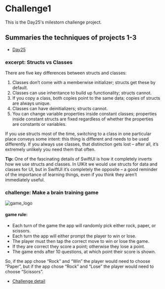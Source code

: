 # Challenge1
This is the Day25's milestorn challenge project.

## Summaries the techniques of projects 1-3

- [Day25](https://www.hackingwithswift.com/100/swiftui/25)

### excerpt: Structs vs Classes

There are five key differences between structs and classes:

1. Classes don’t come with a memberwise initializer; structs get these by default.
1. Classes can use inheritance to build up functionality; structs cannot.
1. If you copy a class, both copies point to the same data; copies of structs are always unique.
1. Classes can have deinitializers; structs cannot.
1. You can change variable properties inside constant classes; properties inside constant structs are fixed regardless of whether the properties are constants or variables.

If you use structs most of the time, switching to a class in one particular place conveys some intent: this thing is different and needs to be used differently. If you always use classes, that distinction gets lost – after all, it’s extremely unlikely you need them that often.

__Tip:__ One of the fascinating details of SwiftUI is how it completely inverts how we use structs and classes. In UIKit we would use structs for data and classes for UI, but in SwiftUI it’s completely the opposite – a good reminder of the importance of learning things, even if you think they aren’t immediately useful.

### challenge: Make a brain training game

![game_logo](https://user-images.githubusercontent.com/5071627/67927894-18a0cd80-fbfd-11e9-80fd-e29617543ca6.png)

#### game rule:

- Each turn of the game the app will randomly pick either rock, paper, or scissors.
- Each turn the app will either prompt the player to win or lose.
- The player must then tap the correct move to win or lose the game.
- If they are correct they score a point; otherwise they lose a point.
- The game ends after 10 questions, at which point their score is shown.

So, if the app chose “Rock” and “Win” the player would need to choose “Paper”, but if the app chose “Rock” and “Lose” the player would need to choose “Scissors”.


- [Challenge detail](https://www.hackingwithswift.com/guide/ios-swiftui/2/3/challenge) 
